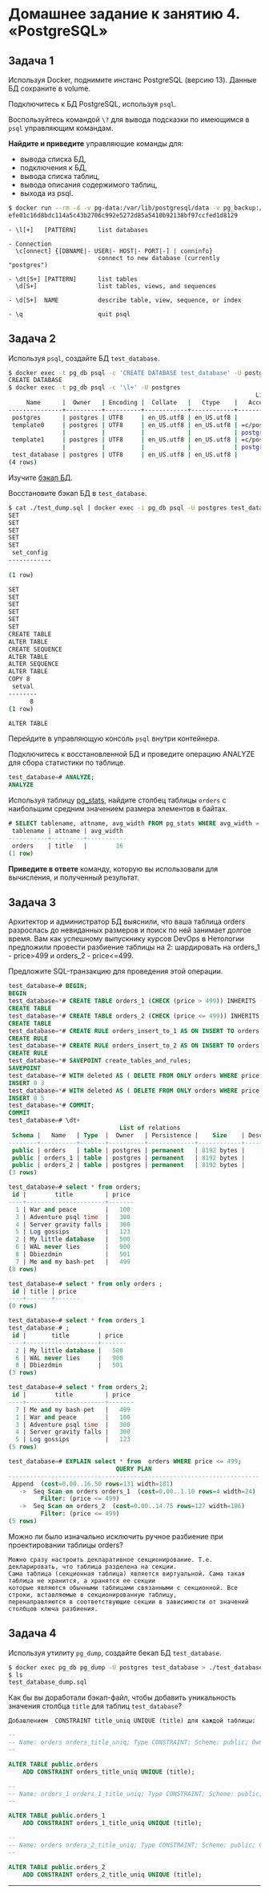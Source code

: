 # Домашнее задание к занятию 4. «PostgreSQL»

## Задача 1

Используя Docker, поднимите инстанс PostgreSQL (версию 13). Данные БД сохраните в volume.

Подключитесь к БД PostgreSQL, используя `psql`.

Воспользуйтесь командой `\?` для вывода подсказки по имеющимся в `psql` управляющим командам.

**Найдите и приведите** управляющие команды для:

- вывода списка БД,
- подключения к БД,
- вывода списка таблиц,
- вывода описания содержимого таблиц,
- выхода из psql.

```bash
$ docker run --rm -d -v pg-data:/var/lib/postgresql/data -v pg_backup:/backup --name pg_db -e POSTGRES_PASSWORD=passw0rd -p 5432:5432 postgres:13
efe01c16d8bdc114a5c43b2706c992e5272d85a5410b92138bf97ccfed1d8129
```

```text
- \l[+]   [PATTERN]      list databases

- Connection
  \c[onnect] {[DBNAME|- USER|- HOST|- PORT|-] | conninfo}
                         connect to new database (currently "postgres")

- \dt[S+] [PATTERN]      list tables
  \d[S+]                 list tables, views, and sequences

- \d[S+]  NAME           describe table, view, sequence, or index

- \q                     quit psql

```

## Задача 2

Используя `psql`, создайте БД `test_database`.

```bash
$ docker exec -t pg_db psql -c 'CREATE DATABASE test_database' -U postgres
CREATE DATABASE
$ docker exec -t pg_db psql -c '\l+' -U postgres
                                                                     List of databases
     Name      |  Owner   | Encoding |  Collate   |   Ctype    |   Access privileges   |  Size   | Tablespace |                Description                 
---------------+----------+----------+------------+------------+-----------------------+---------+------------+--------------------------------------------
 postgres      | postgres | UTF8     | en_US.utf8 | en_US.utf8 |                       | 7901 kB | pg_default | default administrative connection database
 template0     | postgres | UTF8     | en_US.utf8 | en_US.utf8 | =c/postgres          +| 7753 kB | pg_default | unmodifiable empty database
               |          |          |            |            | postgres=CTc/postgres |         |            | 
 template1     | postgres | UTF8     | en_US.utf8 | en_US.utf8 | =c/postgres          +| 7753 kB | pg_default | default template for new databases
               |          |          |            |            | postgres=CTc/postgres |         |            | 
 test_database | postgres | UTF8     | en_US.utf8 | en_US.utf8 |                       | 7753 kB | pg_default | 
(4 rows)
```

Изучите [бэкап БД](https://github.com/netology-code/virt-homeworks/tree/virt-11/06-db-04-postgresql/test_data).

Восстановите бэкап БД в `test_database`.

```bash
$ cat ./test_dump.sql | docker exec -i pg_db psql -U postgres test_database 
SET
SET
SET
SET
SET
 set_config 
------------
 
(1 row)

SET
SET
SET
SET
SET
SET
CREATE TABLE
ALTER TABLE
CREATE SEQUENCE
ALTER TABLE
ALTER SEQUENCE
ALTER TABLE
COPY 8
 setval 
--------
      8
(1 row)

ALTER TABLE

```

Перейдите в управляющую консоль `psql` внутри контейнера.

Подключитесь к восстановленной БД и проведите операцию ANALYZE для сбора статистики по таблице.

```sql
test_database=# ANALYZE;
ANALYZE
```

Используя таблицу [pg_stats](https://postgrespro.ru/docs/postgresql/12/view-pg-stats), найдите столбец таблицы `orders` 
с наибольшим средним значением размера элементов в байтах.

```sql
# SELECT tablename, attname, avg_width FROM pg_stats WHERE avg_width = (SELECT max(avg_width) FROM pg_stats WHERE tablename='orders');
 tablename | attname | avg_width 
-----------+---------+-----------
 orders    | title   |        16
(1 row)

```

**Приведите в ответе** команду, которую вы использовали для вычисления, и полученный результат.

## Задача 3

Архитектор и администратор БД выяснили, что ваша таблица orders разрослась до невиданных размеров и
поиск по ней занимает долгое время. Вам как успешному выпускнику курсов DevOps в Нетологии предложили
провести разбиение таблицы на 2: шардировать на orders_1 - price>499 и orders_2 - price<=499.

Предложите SQL-транзакцию для проведения этой операции.

```sql
test_database=# BEGIN;
BEGIN
test_database=*# CREATE TABLE orders_1 (CHECK (price > 499)) INHERITS ( orders );
CREATE TABLE
test_database=*# CREATE TABLE orders_2 (CHECK (price <= 499)) INHERITS ( orders );
CREATE TABLE
test_database=*# CREATE RULE orders_insert_to_1 AS ON INSERT TO orders WHERE ( price > 499 ) DO INSTEAD INSERT INTO orders_1 VALUES ( NEW.* );
CREATE RULE
test_database=*# CREATE RULE orders_insert_to_2 AS ON INSERT TO orders WHERE ( price <= 499 ) DO INSTEAD INSERT INTO orders_2 VALUES ( NEW.* );
CREATE RULE
test_database=*# SAVEPOINT create_tables_and_rules;
SAVEPOINT
test_database=*# WITH deleted AS ( DELETE FROM ONLY orders WHERE price > 499 returning * ) INSERT INTO orders_1 SELECT * FROM deleted;
INSERT 0 3
test_database=*# WITH deleted AS ( DELETE FROM ONLY orders WHERE price <= 499 returning * ) INSERT INTO orders_2 SELECT * FROM deleted;
INSERT 0 5
test_database=*# COMMIT;
COMMIT
test_database=# \dt+
                               List of relations
 Schema |   Name   | Type  |  Owner   | Persistence |    Size    | Description 
--------+----------+-------+----------+-------------+------------+-------------
 public | orders   | table | postgres | permanent   | 8192 bytes | 
 public | orders_1 | table | postgres | permanent   | 8192 bytes | 
 public | orders_2 | table | postgres | permanent   | 8192 bytes | 
(3 rows)

test_database=# select * from orders;
 id |        title         | price 
----+----------------------+-------
  1 | War and peace        |   100
  3 | Adventure psql time  |   300
  4 | Server gravity falls |   300
  5 | Log gossips          |   123
  2 | My little database   |   500
  6 | WAL never lies       |   900
  8 | Dbiezdmin            |   501
  7 | Me and my bash-pet   |   499
(8 rows)

test_database=# select * from only orders ;
 id | title | price 
----+-------+-------
(0 rows)

test_database=# select * from orders_1
test_database-# ;
 id |       title        | price 
----+--------------------+-------
  2 | My little database |   500
  6 | WAL never lies     |   900
  8 | Dbiezdmin          |   501
(3 rows)

test_database=# select * from orders_2;
 id |        title         | price 
----+----------------------+-------
  7 | Me and my bash-pet   |   499
  1 | War and peace        |   100
  3 | Adventure psql time  |   300
  4 | Server gravity falls |   300
  5 | Log gossips          |   123
(5 rows)

test_database=# EXPLAIN select * from  orders WHERE price <= 499;
                              QUERY PLAN                              
----------------------------------------------------------------------
 Append  (cost=0.00..16.50 rows=131 width=181)
   ->  Seq Scan on orders orders_1  (cost=0.00..1.10 rows=4 width=24)
         Filter: (price <= 499)
   ->  Seq Scan on orders_2  (cost=0.00..14.75 rows=127 width=186)
         Filter: (price <= 499)
(5 rows)


```

Можно ли было изначально исключить ручное разбиение при проектировании таблицы orders?

```text
Можно сразу настроить декларативное секционирование. Т.е. декларировать, что таблица разделена на секции. 
Сама таблица (секционная таблица) является виртуальной. Сама такая таблица не хранится, а хранятся ее секции
которые являются обычными таблицами связанными с секционной. Все строки, вставляемые в секционированную таблицу, 
перенаправляются в соответствующие секции в зависимости от значений столбцов ключа разбиения.  

```

## Задача 4

Используя утилиту `pg_dump`, создайте бекап БД `test_database`.

```bash
$ docker exec pg_db pg_dump -U postgres test_database > ./test_database_dump.sql 
$ ls
test_database_dump.sql

```

Как бы вы доработали бэкап-файл, чтобы добавить уникальность значения столбца `title` для таблиц `test_database`?

```text
Добавлением  CONSTRAINT title_uniq UNIQUE (title) для каждой таблицы:
```


```sql
--
-- Name: orders orders_title_uniq; Type CONSTRAINT; Scheme: public; Owner: postgres
--

ALTER TABLE public.orders
    ADD CONSTRAINT orders_title_uniq UNIQUE (title);

--
-- Name: orders_1 orders_1_title_uniq; Type CONSTRAINT; Scheme: public; Owner: postgres
--

ALTER TABLE public.orders_1
    ADD CONSTRAINT orders_1_title_uniq UNIQUE (title);

--
-- Name: orders orders_2_title_uniq; Type CONSTRAINT; Scheme: public; Owner: postgres
--

ALTER TABLE public.orders_2
    ADD CONSTRAINT orders_2_title_uniq UNIQUE (title);

```

---